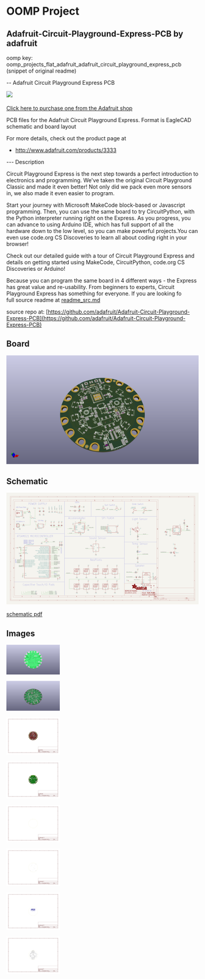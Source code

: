 # OOMP Project  
## Adafruit-Circuit-Playground-Express-PCB  by adafruit  
  
oomp key: oomp_projects_flat_adafruit_adafruit_circuit_playground_express_pcb  
(snippet of original readme)  
  
-- Adafruit Circuit Playground Express PCB  
  
<a href="http://www.adafruit.com/products/3333"><img src="assets/3333.jpg?raw=true" width="500px"><br/>  
Click here to purchase one from the Adafruit shop</a>  
  
PCB files for the Adafruit Circuit Playground Express. Format is EagleCAD schematic and board layout  
  
For more details, check out the product page at  
* http://www.adafruit.com/products/3333  
  
--- Description  
  
Circuit Playground Express is the next step towards a perfect introduction to electronics and programming. We've taken the original Circuit Playground Classic and made it even better! Not only did we pack even more sensors in, we also made it even easier to program.  
  
Start your journey with Microsoft MakeCode block-based or Javascript programming. Then, you can use the same board to try CircuitPython, with the Python interpreter running right on the Express. As you progress, you can advance to using Arduino IDE, which has full support of all the hardware down to the low level, so you can make powerful projects.You can even use code.org CS Discoveries to learn all about coding right in your browser!  
  
Check out our detailed guide with a tour of Circuit Playground Express and details on getting started using MakeCode, CircuitPython, code.org CS Discoveries or Arduino!  
  
Because you can program the same board in 4 different ways - the Express has great value and re-usability. From beginners to experts, Circuit Playground Express has something for everyone. If you are looking fo  
  full source readme at [readme_src.md](readme_src.md)  
  
source repo at: [https://github.com/adafruit/Adafruit-Circuit-Playground-Express-PCB](https://github.com/adafruit/Adafruit-Circuit-Playground-Express-PCB)  
## Board  
  
[![working_3d.png](working_3d_600.png)](working_3d.png)  
## Schematic  
  
[![working_schematic.png](working_schematic_600.png)](working_schematic.png)  
  
[schematic pdf](working_schematic.pdf)  
## Images  
  
[![working_3D_bottom.png](working_3D_bottom_140.png)](working_3D_bottom.png)  
  
[![working_3D_top.png](working_3D_top_140.png)](working_3D_top.png)  
  
[![working_assembly_page_01.png](working_assembly_page_01_140.png)](working_assembly_page_01.png)  
  
[![working_assembly_page_02.png](working_assembly_page_02_140.png)](working_assembly_page_02.png)  
  
[![working_assembly_page_03.png](working_assembly_page_03_140.png)](working_assembly_page_03.png)  
  
[![working_assembly_page_04.png](working_assembly_page_04_140.png)](working_assembly_page_04.png)  
  
[![working_assembly_page_05.png](working_assembly_page_05_140.png)](working_assembly_page_05.png)  
  
[![working_assembly_page_06.png](working_assembly_page_06_140.png)](working_assembly_page_06.png)  
